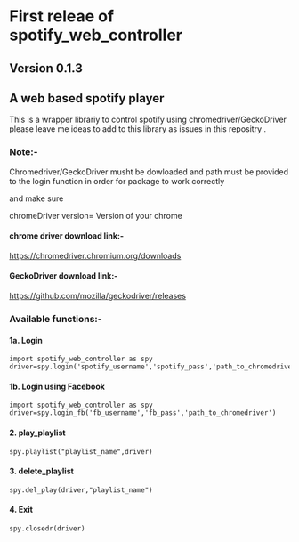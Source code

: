 # First releae of spotify_web_controller
## Version 0.1.3
## A web based spotify player
This is a wrapper librariy to control spotify using chromedriver/GeckoDriver please leave me ideas to add to this library as issues in this repositry .

### Note:-
Chromedriver/GeckoDriver musht be dowloaded and path must be provided to the login function in order for package to work correctly

and make sure 

chromeDriver version= Version of your chrome

#### chrome driver download link:-

https://chromedriver.chromium.org/downloads

#### GeckoDriver download link:-

https://github.com/mozilla/geckodriver/releases

### Available functions:-

#### 1a. Login

```
import spotify_web_controller as spy
driver=spy.login('spotify_username','spotify_pass','path_to_chromedriver')
```

#### 1b. Login using Facebook

```
import spotify_web_controller as spy
driver=spy.login_fb('fb_username','fb_pass','path_to_chromedriver')
```

#### 2. play_playlist

```
spy.playlist("playlist_name",driver)
```

#### 3. delete_playlist

```
spy.del_play(driver,"playlist_name")
```

#### 4. Exit

```
spy.closedr(driver)
```
